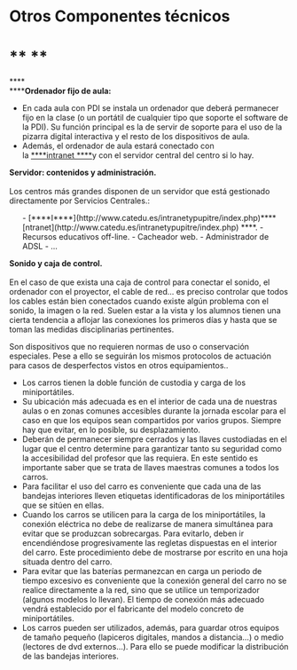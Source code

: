 
# Otros Componentes técnicos

# ** **

****<br/>******Ordenador fijo de aula:**

- En cada aula con PDI se instala un ordenador que deberá permanecer fijo en la clase (o un portátil de cualquier tipo que soporte el software de la PDI). Su función principal es la de servir de soporte para el uso de la pizarra digital interactiva y el resto de los dispositivos de aula.
- Además, el ordenador de aula estará conectado con la [****intranet ****](http://www.catedu.es/intranetypupitre/index.php)y con el servidor central del centro si lo hay.

**Servidor: contenidos y administración.**<br/><br/>Los centros más grandes disponen de un servidor que está gestionado directamente por Servicios Centrales.:

> 
<ul>
- [****I****](http://www.catedu.es/intranetypupitre/index.php)****[ntranet](http://www.catedu.es/intranetypupitre/index.php) ****.
- Recursos educativos off-line.
- Cacheador web.
- Administrador de ADSL
- ...
</ul>


**Sonido y caja de control.**<br/><br/>En el caso de que exista una caja de control para conectar el sonido, el ordenador con el proyector, el cable de red... es preciso controlar que todos los cables están bien conectados cuando existe algún problema con el sonido, la imagen o la red. Suelen estar a la vista y los alumnos tienen una cierta tendencia a aflojar las conexiones los primeros días y hasta que se toman las medidas disciplinarias pertinentes.

Son dispositivos que no requieren normas de uso o conservación especiales. Pese a ello se seguirán los mismos protocolos de actuación para casos de desperfectos vistos en otros equipamientos..

- Los carros tienen la doble función de custodia y carga de los miniportátiles.
- Su ubicación más adecuada es en el interior de cada una de nuestras aulas o en zonas comunes accesibles durante la jornada escolar para el caso en que los equipos sean compartidos por varios grupos. Siempre hay que evitar, en lo posible, su desplazamiento.
- Deberán de permanecer siempre cerrados y las llaves custodiadas en el lugar que el centro determine para garantizar tanto su seguridad como la accesibilidad del profesor que las requiera. En este sentido es importante saber que se trata de llaves maestras comunes a todos los carros.
- Para facilitar el uso del carro es conveniente que cada una de las bandejas interiores lleven etiquetas identificadoras de los miniportátiles que se sitúen en ellas.
- Cuando los carros se utilicen para la carga de los miniportátiles, la conexión eléctrica no debe de realizarse de manera simultánea para evitar que se produzcan sobrecargas. Para evitarlo, deben ir encendiéndose progresivamente las regletas dispuestas en el interior del carro. Este procedimiento debe de mostrarse por escrito en una hoja situada dentro del carro.
- Para evitar que las baterías permanezcan en carga un periodo de tiempo excesivo es conveniente que la conexión general del carro no se realice directamente a la red, sino que se utilice un temporizador (algunos modelos lo llevan). El tiempo de conexión más adecuado vendrá establecido por el fabricante del modelo concreto de miniportátiles.
- Los carros pueden ser utilizados, además, para guardar otros equipos de tamaño pequeño (lapiceros digitales, mandos a distancia…) o medio (lectores de dvd externos…). Para ello se puede modificar la distribución de las bandejas interiores.

 

